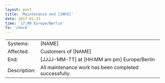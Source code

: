 ```yaml
---
layout: post
title: 'Maintenance end [INFO]'
date: 2017-01-23
time: '17:00 Europe/Berlin'
fa: 'check'
---
```


|              |                                                       |
| ------------ | ----------------------------------------------------- |
| Systems:     | [NAME]                                                |
| Affected:    | Customers of [NAME]                                   |
| End:         | [JJJJ-MM-TT] at [HH:MM am pm] Europe/Berlin           |
| Description: | All maintenance work has been completed successfully. |
